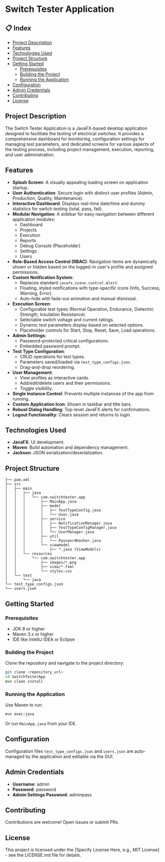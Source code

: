 # Switch Tester Application

## 📋 Index
- [Project Description](#project-description)
- [Features](#features)
- [Technologies Used](#technologies-used)
- [Project Structure](#project-structure)
- [Getting Started](#getting-started)
  - [Prerequisites](#prerequisites)
  - [Building the Project](#building-the-project)
  - [Running the Application](#running-the-application)
- [Configuration](#configuration)
- [Admin Credentials](#admin-credentials)
- [Contributing](#contributing)
- [License](#license)

## Project Description
The Switch Tester Application is a JavaFX-based desktop application designed to facilitate the testing of electrical switches. It provides a comprehensive dashboard for monitoring, configuration settings for managing test parameters, and dedicated screens for various aspects of the testing process, including project management, execution, reporting, and user administration.

## Features

- **Splash Screen**: A visually appealing loading screen on application startup.
- **User Authentication**: Secure login with distinct user profiles (Admin, Production, Quality, Maintenance).
- **Interactive Dashboard**: Displays real-time date/time and dummy statistics for switch testing (total, pass, fail).
- **Modular Navigation**: A sidebar for easy navigation between different application modules:
  - Dashboard
  - Projects
  - Execution
  - Reports
  - Debug Console (Placeholder)
  - Settings
  - Users
- **Role-Based Access Control (RBAC)**: Navigation items are dynamically shown or hidden based on the logged-in user's profile and assigned permissions.
- **Custom Notification System**:
  - Replaces standard `javafx.scene.control.Alert`.
  - Floating, styled notifications with type-specific icons (Info, Success, Warning, Error).
  - Auto-hide with fade-out animation and manual dismissal.
- **Execution Screen**:
  - Configurable test types (Normal Operation, Endurance, Dielectric Strength, Insulation Resistance).
  - Selectable switch voltage and current ratings.
  - Dynamic test parameters display based on selected options.
  - Placeholder controls for Start, Stop, Reset, Save, Load operations.
- **Admin Settings**:
  - Password-protected critical configurations.
  - Embedded password prompt.
- **Test Type Configuration**:
  - CRUD operations for test types.
  - Parameters saved/loaded via `test_type_configs.json`.
  - Drag-and-drop reordering.
- **User Management**:
  - View profiles as interactive cards.
  - Add/edit/delete users and their permissions.
  - Toggle visibility.
- **Single Instance Control**: Prevents multiple instances of the app from running.
- **Custom Application Icon**: Shown in taskbar and title bars.
- **Robust Dialog Handling**: Top-level JavaFX alerts for confirmations.
- **Logout Functionality**: Clears session and returns to login.

## Technologies Used

- **JavaFX**: UI development.
- **Maven**: Build automation and dependency management.
- **Jackson**: JSON serialization/deserialization.

## Project Structure

```
├── pom.xml
├── src
│   ├── main
│   │   ├── java
│   │   │   └── com.switchtester.app
│   │   │       ├── MainApp.java
│   │   │       ├── model
│   │   │       │   ├── TestTypeConfig.java
│   │   │       │   └── User.java
│   │   │       ├── service
│   │   │       │   ├── NotificationManager.java
│   │   │       │   ├── TestTypeConfigManager.java
│   │   │       │   └── UserManager.java
│   │   │       ├── util
│   │   │       │   └── PasswordHasher.java
│   │   │       └── viewmodel
│   │   │           ├── *.java (ViewModels)
│   │   └── resources
│   │       └── com.switchtester.app
│   │           ├── images/*.png
│   │           ├── view/*.fxml
│   │           └── styles.css
│   └── test
│       └── java
└── test_type_configs.json
└── users.json
```

## Getting Started

### Prerequisites

- JDK 8 or higher
- Maven 3.x or higher
- IDE like IntelliJ IDEA or Eclipse

### Building the Project

Clone the repository and navigate to the project directory:

```bash
git clone <repository_url>
cd SwitchTesterApp
mvn clean install
```

### Running the Application

Use Maven to run:

```bash
mvn exec:java
```

Or run `MainApp.java` from your IDE.

## Configuration

Configuration files `test_type_configs.json` and `users.json` are auto-managed by the application and editable via the GUI.

## Admin Credentials

- **Username**: admin
- **Password**: password
- **Admin Settings Password**: adminpass

## Contributing

Contributions are welcome! Open issues or submit PRs.

## License

This project is licensed under the [Specify License Here, e.g., MIT License] - see the LICENSE.md file for details.
